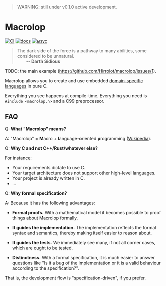 > WARNING: still under v0.1.0 active development.

# Macrolop
[![CI](https://github.com/Hirrolot/macrolop/workflows/C/C++%20CI/badge.svg)](https://github.com/Hirrolot/macrolop/actions)
[![docs](https://img.shields.io/badge/docs-github.io-blue)](https://hirrolot.github.io/macrolop/)
[![ызус](https://img.shields.io/badge/spec-PDF-green)](https://github.com/Hirrolot/macrolop/blob/master/spec/spec.pdf)

> The dark side of the force is a pathway to many abilities, some considered to be unnatural.<br>&emsp;&emsp;<b>-- Darth Sidious</b>

TODO: the main example (https://github.com/Hirrolot/macrolop/issues/1).

Macrolop allows you to create and use embedded [domain-specific languages] in pure C.

Everything you see happens at compile-time. Everything you need is `#include <macrolop.h>` and a C99 preprocessor.

[domain-specific languages]: https://en.wikipedia.org/wiki/Domain-specific_language

## FAQ

Q: **What "Macrolop" means?**

A: "Macrolop" = **M**acro + **l**anguage-**o**riented **p**rogramming ([Wikipedia](https://en.wikipedia.org/wiki/Language-oriented_programming)).

Q: **Why C and not C++/Rust/whatever else?**

For instance:

 - Your requirements dictate to use C.
 - Your target architecture does not support other high-level languages.
 - Your project is already written in C.
 - ...

Q: **Why formal specification?**

A: Because it has the following advantages:

 - **Formal proofs.** With a mathematical model it becomes possible to proof things about Macrolop formally.

 - **It guides the implementation.** The implementation reflects the formal syntax and semantics, thereby making itself easier to reason about.

 - **It guides the tests.** We immediately see many, if not all corner cases, which are ought to be tested.

 - **Distinctness.** With a formal specification, it is much easier to answer questions like "Is it a bug of the implementation or it is a valid behaviour according to the specification?".

That is, the development flow is "specification-driven", if you prefer.
